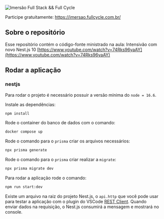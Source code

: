 ![Imersão Full Stack && Full Cycle](https://events-fullcycle.s3.amazonaws.com/events-fullcycle/static/site/img/grupo_4417.png)

Participe gratuitamente: https://imersao.fullcycle.com.br/

## Sobre o repositório
Esse repositório contém o código-fonte ministrado na aula: Intensivão com novo Nest.js 10 [https://www.youtube.com/watch?v=74Rks96yaAY](https://www.youtube.com/watch?v=74Rks96yaAY)

## Rodar a aplicação

### nestjs

Para rodar o projeto é necessário possuir a versão mínima do `node = 16.6`.

Instale as dependências:

```bash
npm install
```

Rode o container do banco de dados com o comando:

```bash
docker compose up
```

Rode o comando para o `prisma` criar os arquivos necessários:

```bash
npx prisma generate
```

Rode o comando para o `prisma` criar realizar a `migrate`:

```bash
npx prisma migrate dev
```

Para rodar a aplicação rode o comando:

```bash
npm run start:dev
```

Existe um arquivo na raiz do projeto Nest.js, o `api.http` que você pode usar para testar a aplicação com o plugin do VSCode [REST Client](https://marketplace.visualstudio.com/items?itemName=humao.rest-client). Quando enviar dados na requisição, o Nest.js consumirá a mensagem e mostrará no console.
